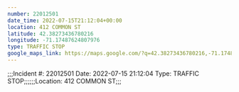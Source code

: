 ```yaml
---
number: 22012501
date_time: 2022-07-15T21:12:04+00:00
location: 412 COMMON ST
latitude: 42.38273436780216
longitude: -71.17487624807976
type: TRAFFIC STOP
google_maps_link: https://maps.google.com/?q=42.38273436780216,-71.17487624807976
---
```


;;;Incident #: 22012501  Date: 2022-07-15 21:12:04   Type: TRAFFIC STOP;;;;;;Location: 412 COMMON ST;;;
